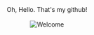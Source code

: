 <div align="center">
Oh, Hello. That's my github! 
</div>


</br>

<div align="center">
<img src="" alt="Welcome" align="center">
</div> 
